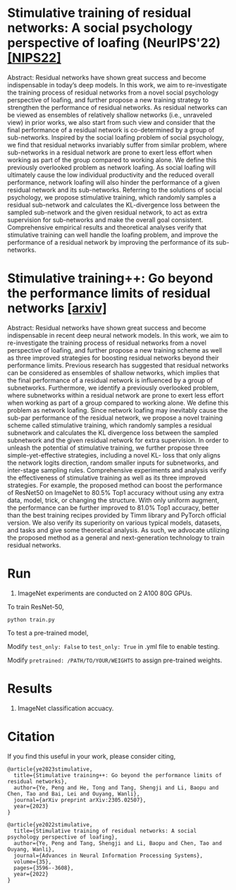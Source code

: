 # Stimulative training of residual networks: A social psychology perspective of loafing (NeurIPS'22) [[NIPS22]](https://proceedings.neurips.cc/paper_files/paper/2022/hash/1757af1fe1429801bdf3abf5600f8bba-Abstract-Conference.html)
Abstract: Residual networks have shown great success and become indispensable in today’s deep models. In this work, we aim to re-investigate the training process of residual networks from a novel social psychology perspective of loafing, and further propose a new training strategy to strengthen the performance of residual networks. As residual networks can be viewed as ensembles of relatively shallow networks (i.e., unraveled view) in prior works, we also start from such view and consider that the final performance of a residual network is co-determined by a group of sub-networks. Inspired by the social loafing problem of social psychology, we find that residual networks invariably suffer from similar problem, where sub-networks in a residual network are prone to exert less effort when working as part of the group compared to working alone. We define this previously overlooked problem as network loafing. As social loafing will ultimately cause the low individual productivity and the reduced overall performance, network loafing will also hinder the performance of a given residual network and its sub-networks. Referring to the solutions of social psychology, we propose stimulative training, which randomly samples a residual sub-network and calculates the KL-divergence loss between the sampled sub-network and the given residual network, to act as extra supervision for sub-networks and make the overall goal consistent. Comprehensive empirical results and theoretical analyses verify that stimulative training can well handle the loafing problem, and improve the performance of a residual network by improving the performance of its sub-networks.

# Stimulative training++: Go beyond the performance limits of residual networks [[arxiv]](https://arxiv.org/abs/2305.02507)
Abstract: Residual networks have shown great success and become indispensable in recent deep neural network models. In this work, we aim to re-investigate the training process of residual networks from a novel perspective of loafing, and further propose a new training scheme as well as three improved strategies for boosting residual networks beyond their performance limits. Previous research has suggested that residual networks can be considered as ensembles of shallow networks, which implies that the final performance of a residual network is influenced by a group of subnetworks. Furthermore, we identify a previously overlooked problem, where subnetworks within a residual network are prone to exert less effort when working as part of a group compared to working alone. We define this problem as network loafing. Since network loafing may inevitably cause the sub-par performance of the residual network, we propose a novel training scheme called stimulative training, which randomly samples a residual subnetwork and calculates the KL divergence loss between the sampled subnetwork and the given residual network for extra supervision. In order to unleash the potential of stimulative training, we further propose three simple-yet-effective strategies, including a novel KL- loss that only aligns the network logits direction, random smaller inputs for subnetworks, and inter-stage sampling rules. Comprehensive experiments and analysis verify the effectiveness of stimulative training as well as its three improved strategies. For example, the proposed method can boost the performance of ResNet50 on ImageNet to 80.5% Top1 accuracy without using any extra data, model, trick, or changing the structure. With only uniform augment, the performance can be further improved to 81.0% Top1 accuracy, better than the best training recipes provided by Timm library and PyTorch official version. We also verify its superiority on various typical models, datasets, and tasks and give some theoretical analysis. As such, we advocate utilizing the proposed method as a general and next-generation technology to train residual networks.

# Run
1. ImageNet experiments are conducted on 2 A100 80G GPUs.

To train ResNet-50,
```
python train.py 
```
To test a pre-trained model,

Modify `test_only: False` to `test_only: True` in .yml file to enable testing. 

Modify `pretrained: /PATH/TO/YOUR/WEIGHTS` to assign pre-trained weights.

# Results
1. ImageNet classification accuacy. 



# Citation
If you find this useful in your work, please consider citing,
```
@article{ye2023stimulative,
  title={Stimulative training++: Go beyond the performance limits of residual networks},
  author={Ye, Peng and He, Tong and Tang, Shengji and Li, Baopu and Chen, Tao and Bai, Lei and Ouyang, Wanli},
  journal={arXiv preprint arXiv:2305.02507},
  year={2023}
}

@article{ye2022stimulative,
  title={Stimulative training of residual networks: A social psychology perspective of loafing},
  author={Ye, Peng and Tang, Shengji and Li, Baopu and Chen, Tao and Ouyang, Wanli},
  journal={Advances in Neural Information Processing Systems},
  volume={35},
  pages={3596--3608},
  year={2022}
}

```
